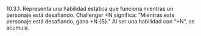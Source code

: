 10.3.1. Representa una habilidad estática que funciona mientras un personaje está desafiando. Challenger +N significa: “Mientras este personaje está desafiando, gana +N {S}.” Al ser una habilidad con “+N”, se acumula.  